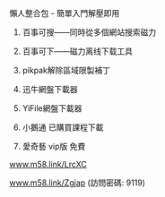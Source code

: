懶人整合包 - 簡單入門解壓即用

1. 百事可搜——同時從多個網站搜索磁力
   
2. 百事可下——磁力离线下载工具
   
3. pikpak解除區域限製補丁

4. 迅牛網盤下載器

5. YiFile網盤下載器

6. 小鵝通 已購買課程下載

7. 愛奇藝 vip版 免費

www.m58.link/LrcXC

www.m58.link/Zgjap (訪問密碼: 9119)

